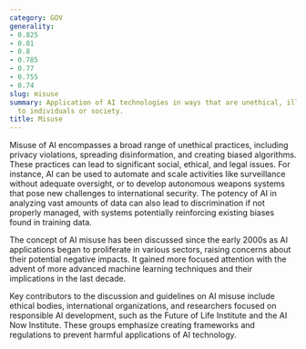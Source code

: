 ```yaml
---
category: GOV
generality:
- 0.825
- 0.81
- 0.8
- 0.785
- 0.77
- 0.755
- 0.74
slug: misuse
summary: Application of AI technologies in ways that are unethical, illegal, or harmful
  to individuals or society.
title: Misuse
---
```


Misuse of AI encompasses a broad range of unethical practices, including privacy violations, spreading disinformation, and creating biased algorithms. These practices can lead to significant social, ethical, and legal issues. For instance, AI can be used to automate and scale activities like surveillance without adequate oversight, or to develop autonomous weapons systems that pose new challenges to international security. The potency of AI in analyzing vast amounts of data can also lead to discrimination if not properly managed, with systems potentially reinforcing existing biases found in training data.

The concept of AI misuse has been discussed since the early 2000s as AI applications began to proliferate in various sectors, raising concerns about their potential negative impacts. It gained more focused attention with the advent of more advanced machine learning techniques and their implications in the last decade.

Key contributors to the discussion and guidelines on AI misuse include ethical bodies, international organizations, and researchers focused on responsible AI development, such as the Future of Life Institute and the AI Now Institute. These groups emphasize creating frameworks and regulations to prevent harmful applications of AI technology.